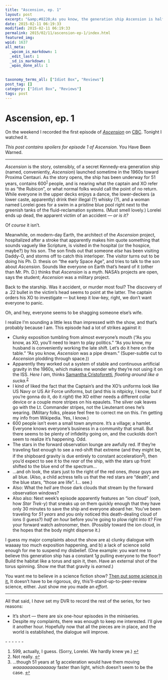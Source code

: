 ```yaml
---
title: "Ascension, ep. 1"
layout: post
excerpt: "&amp;#8220;As you know, the generation ship Ascension is halfway to its destination, and so of course everything will start to fall apart now.&amp;#8221;"
date: 2015-02-11 06:19:33
modified: 2015-02-11 06:19:33
permalink: 2015/02/11/ascension-ep-1/index.html
featured_img: 
wpid: 1637
all_meta: 
  _wpcom_is_markdown: 1
  _edit_last: 1
  _sd_is_markdown: 1
  _wpas_done_all: 1
  
  
taxonomy_terms_all: ["Idiot Box", "Reviews"]
post_tag: []
category: ["Idiot Box", "Reviews"]
tags: post
---
```


# Ascension, ep. 1

On the weekend I recorded the first episode of [*Ascension*](http://www.imdb.com/title/tt3696720/) on [CBC](http://www.cbc.ca/ascension/). Tonight I watched it.

*This post contains spoilers for episode 1 of *Ascension*.* You Have Been Warned.

- - - - - -

*Ascension* is the story, ostensibly, of a secret Kennedy-era generation ship (named, conveniently, *Ascension*) launched sometime in the 1960s toward Proxima Centauri. As the story opens, the ship has been underway for 51 years, contains 600<sup id="fnref-1637:1">[1](#fn-1637:1)</sup> people, and is nearing what the captain and XO refer to as “the Rubicon”, or what normal folks would call the point of no return. While everyone in the upper decks enjoys a dance, the lower-deckers (a lower caste, apparently) drink their illegal (?) whisky (?), and a woman named Lorelei goes for a swim in a pristine blue pool right next to the greenish tanks of the fluid-reclamation systems. (Must smell lovely.) Lorelei ends up dead, the apparent victim of an accident — *or is it?*

Of *course* it isn’t.

Meanwhile, on modern-day Earth, the architect of the *Ascension* project, hospitalized after a stroke that apparently makes him quote something that sounds vaguely like Scripture, is visited in the hospital (or the hospice, maybe?) by his son. The son finds out that someone *else* has been visiting Daddy-O, and storms off to catch this interloper. The visitor turns out to be doing his Ph. D. thesis on “the early Space Age”, and tries to talk to the son about *Ascension*. Sounds like everyone on Earth that’s heard of it (other than Mr. Ph. D.) thinks that *Ascension* is a myth. NASA’s projects are open, says the student; *Ascension* was a military project.

Back to the starship. Was it accident, or murder most foul? The discovery of a .22 bullet in the victim’s head seems to point at the latter. The captain orders his XO to investigate — but keep it low-key, right, we don’t want everyone to panic.

Oh, and hey, everyone seems to be shagging someone else’s wife.

I realize I’m sounding a little less than impressed with the show, and that’s probably because I am. This episode had a lot of strikes against it:

- Clunky exposition tumbling from almost everyone’s mouth (“As you know, as XO, you’ll need to learn to play politics.” “As you know, my husband is conveniently working the late shift. Let’s do it here on the table.” “As you know, *Ascension* was a pipe dream.” (Super-subtle cut to *Ascension* plodding through space.))
- Apparently they worked out a system of stable and continuous artificial gravity in the 1960s, which makes me wonder why they’re not using it on the ISS. *Here I am*, thinks [Samantha Cristoforetti](https://www.flickr.com/photos/astrosamantha/), *floating around like a sucka.*<sup id="fnref-1637:2">[2](#fn-1637:2)</sup>
- I kind of liked the fact that the Captain’s and the XO’s uniforms look like US Navy or US Air Force uniforms, but (and this is nitpicky, I know, but if you’re gonna do it, do it *right*) the XO either needs a different collar device or a couple more stripes on his epaulets. The silver oak leaves go with the Lt. Commander stripes, not the Lieutenant ones he’s wearing. (Military folks, please feel free to correct me on this. I’m getting my info from Wikipedia. Yes, I know.)
- 600 people isn’t even a small town anymore. It’s a village; a hamlet. Everyone knows everyone’s business in a community that small. But there seems to be plenty of infidelity going on, and the cuckolds don’t seem to realize it’s happening. Odd.
- The stars in the forward observation lounge are awfully red. If they’re traveling fast enough to see a red-shift that extreme (and they might be, if the shipboard gravity is due entirely to constant acceleration<sup id="fnref-1637:3">[3](#fn-1637:3)</sup>), then you’d expect to see it to the *rear* of the ship, with the stars up front shifted to the blue end of the spectrum…
- …and oh look, the stars just to the right of the red ones, *those* guys are all blue. (Also, a child actress tells us that the red stars are “death”, and the blue stars, “those are life”. I… see.)
- Also: What the *hell* are those dark clouds that stream by the forward observation windows?
- Also also: Next week’s episode apparently features an “ion cloud” (ooh, how *Star Trek*-y) that sneaks up on them quickly enough that they have only 30 minutes to save the ship and everyone aboard her. You’ve been traveling for *51 years* and you only noticed this death-dealing cloud of ions (I guess?) *half an hour* before you’re going to plow right into it? Fire your forward watch astronomer, then. (Possibly toward the ion cloud, in the hopes that the body might disperse it.)

I guess my major complaints about the show are a) clunky dialogue with waaaay too much exposition happening, and b) a lack of science solid enough for me to suspend my disbelief. (One example: you want me to believe this generation ship has a constant 1*g* pulling everyone to the floor? Build the habitat like a torus and spin it, then. Have an external shot of the torus spinning. Show me that that gravity is *earned*.)

You want me to believe in a science fiction show? [Then put some science in it.](http://io9.com/yes-it-matters-if-the-science-in-your-science-fiction-1685017746) It doesn’t have to be rigorous, dry, this’ll-stand-up-to-peer-review science, either. Just show me you made an *effort*.

- - - - - -

All that said, I *have* set my DVR to record the rest of the series, for two reasons:

- It’s short — there are six one-hour episodes in the miniseries.
- Despite my complaints, there was enough to keep me interested. I’ll give it another hour. Hopefully now that all the pieces are in place, and the world is established, the dialogue will improve.

<div class="footnotes">- - - - - -

1. 599, actually, I guess. (Sorry, Lorelei. We hardly knew ye.) [↩](#fnref-1637:1)
2. Not really. [↩](#fnref-1637:2)
3. …though 51 years at 1*g* acceleration would have them moving *waaaaaaaaaaaaaay* faster than light, which doesn’t seem to be the case. [↩](#fnref-1637:3)

</div>